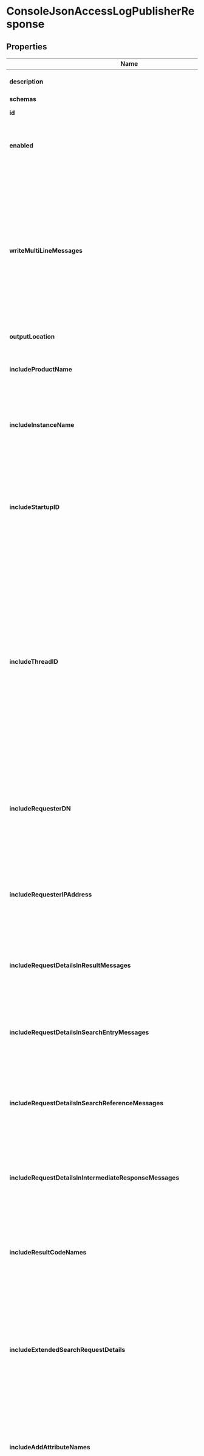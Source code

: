

# ConsoleJsonAccessLogPublisherResponse


## Properties

| Name | Type | Description | Notes |
|------------ | ------------- | ------------- | -------------|
|**description** | **String** | A description for this Log Publisher |  [optional] |
|**schemas** | **List&lt;EnumconsoleJsonAccessLogPublisherSchemaUrn&gt;** |  |  |
|**id** | **String** | Name of the Log Publisher |  |
|**enabled** | **Boolean** | Indicates whether the Console JSON Access Log Publisher is enabled for use. |  |
|**writeMultiLineMessages** | **Boolean** | Indicates whether the JSON objects should be formatted to span multiple lines with a single element on each line. The multi-line format is potentially more user friendly (if administrators may need to look at the log files), but each message will be larger because of the additional spaces and end-of-line markers. |  [optional] |
|**outputLocation** | **EnumlogPublisherOutputLocationProp** |  |  [optional] |
|**includeProductName** | **Boolean** | Indicates whether log messages should include the product name for the Directory Server. |  [optional] |
|**includeInstanceName** | **Boolean** | Indicates whether log messages should include the instance name for the Directory Server. |  [optional] |
|**includeStartupID** | **Boolean** | Indicates whether log messages should include the startup ID for the Directory Server, which is a value assigned to the server instance at startup and may be used to identify when the server has been restarted. |  [optional] |
|**includeThreadID** | **Boolean** | Indicates whether log messages should include the thread ID for the Directory Server in each log message. This ID can be used to correlate log messages from the same thread within a single log as well as generated by the same thread across different types of log files. More information about the thread with a specific ID can be obtained using the cn&#x3D;JVM Stack Trace,cn&#x3D;monitor entry. |  [optional] |
|**includeRequesterDN** | **Boolean** | Indicates whether log messages for operation requests should include the DN of the authenticated user for the client connection on which the operation was requested. |  [optional] |
|**includeRequesterIPAddress** | **Boolean** | Indicates whether log messages for operation requests should include the IP address of the client that requested the operation. |  [optional] |
|**includeRequestDetailsInResultMessages** | **Boolean** | Indicates whether log messages for operation results should include information about both the request and the result. |  [optional] |
|**includeRequestDetailsInSearchEntryMessages** | **Boolean** | Indicates whether log messages for search result entries should include information about the associated search request. |  [optional] |
|**includeRequestDetailsInSearchReferenceMessages** | **Boolean** | Indicates whether log messages for search result references should include information about the associated search request. |  [optional] |
|**includeRequestDetailsInIntermediateResponseMessages** | **Boolean** | Indicates whether log messages for intermediate responses should include information about the associated operation request. |  [optional] |
|**includeResultCodeNames** | **Boolean** | Indicates whether result log messages should include human-readable names for result codes in addition to their numeric values. |  [optional] |
|**includeExtendedSearchRequestDetails** | **Boolean** | Indicates whether log messages for search requests should include extended information from the request, including the requested size limit, time limit, alias dereferencing behavior, and types only behavior. |  [optional] |
|**includeAddAttributeNames** | **Boolean** | Indicates whether log messages for add requests should include a list of the names of the attributes included in the entry to add. |  [optional] |
|**includeModifyAttributeNames** | **Boolean** | Indicates whether log messages for modify requests should include a list of the names of the attributes to be modified. |  [optional] |
|**includeSearchEntryAttributeNames** | **Boolean** | Indicates whether log messages for search result entries should include a list of the names of the attributes included in the entry that was returned. |  [optional] |
|**includeRequestControls** | **Boolean** | Indicates whether log messages for operation requests should include a list of the OIDs of any controls included in the request. |  [optional] |
|**includeResponseControls** | **Boolean** | Indicates whether log messages for operation results should include a list of the OIDs of any controls included in the result. |  [optional] |
|**includeReplicationChangeID** | **Boolean** | Indicates whether to log information about the replication change ID. |  [optional] |
|**generifyMessageStringsWhenPossible** | **Boolean** | Indicates whether to use generified version of certain message strings, including diagnostic messages, additional information messages, authentication failure reasons, and disconnect messages. Generified versions of those strings may use placeholders (like %s for a string or %d for an integer) rather than the version of the string with those placeholders replaced with specific values. |  [optional] |
|**maxStringLength** | **Integer** | Specifies the maximum number of characters that may be included in any string in a log message before that string is truncated and replaced with a placeholder indicating the number of characters that were omitted. This can help prevent extremely long log messages from being written. |  [optional] |
|**logFieldBehavior** | **String** | The behavior to use for determining which fields to log and whether to transform the values of those fields in any way. |  [optional] |
|**logConnects** | **Boolean** | Indicates whether to log information about connections established to the server. |  [optional] |
|**logDisconnects** | **Boolean** | Indicates whether to log information about connections that have been closed by the client or terminated by the server. |  [optional] |
|**logSecurityNegotiation** | **Boolean** | Indicates whether to log information about the result of any security negotiation (e.g., SSL handshake) processing that has been performed. |  [optional] |
|**logClientCertificates** | **Boolean** | Indicates whether to log information about any client certificates presented to the server. |  [optional] |
|**logRequests** | **Boolean** | Indicates whether to log information about requests received from clients. |  [optional] |
|**logResults** | **Boolean** | Indicates whether to log information about the results of client requests. |  [optional] |
|**logSearchEntries** | **Boolean** | Indicates whether to log information about search result entries sent to the client. |  [optional] |
|**logSearchReferences** | **Boolean** | Indicates whether to log information about search result references sent to the client. |  [optional] |
|**logIntermediateResponses** | **Boolean** | Indicates whether to log information about intermediate responses sent to the client. |  [optional] |
|**suppressInternalOperations** | **Boolean** | Indicates whether internal operations (for example, operations that are initiated by plugins) should be logged along with the operations that are requested by users. |  [optional] |
|**suppressReplicationOperations** | **Boolean** | Indicates whether access messages that are generated by replication operations should be suppressed. |  [optional] |
|**correlateRequestsAndResults** | **Boolean** | Indicates whether to automatically log result messages for any operation in which the corresponding request was logged. In such cases, the result, entry, and reference criteria will be ignored, although the log-responses, log-search-entries, and log-search-references properties will be honored. |  [optional] |
|**connectionCriteria** | **String** | Specifies a set of connection criteria that must match the associated client connection in order for a connect, disconnect, request, or result message to be logged. |  [optional] |
|**requestCriteria** | **String** | Specifies a set of request criteria that must match the associated operation request in order for a request or result to be logged by this Access Log Publisher. |  [optional] |
|**resultCriteria** | **String** | Specifies a set of result criteria that must match the associated operation result in order for that result to be logged by this Access Log Publisher. |  [optional] |
|**searchEntryCriteria** | **String** | Specifies a set of search entry criteria that must match the associated search result entry in order for that it to be logged by this Access Log Publisher. |  [optional] |
|**searchReferenceCriteria** | **String** | Specifies a set of search reference criteria that must match the associated search result reference in order for that it to be logged by this Access Log Publisher. |  [optional] |
|**loggingErrorBehavior** | **EnumlogPublisherLoggingErrorBehaviorProp** |  |  [optional] |
|**meta** | [**MetaMeta**](MetaMeta.md) |  |  [optional] |
|**urnColonPingidentityColonSchemasColonConfigurationColonMessagesColon20** | [**MetaUrnPingidentitySchemasConfigurationMessages20**](MetaUrnPingidentitySchemasConfigurationMessages20.md) |  |  [optional] |



